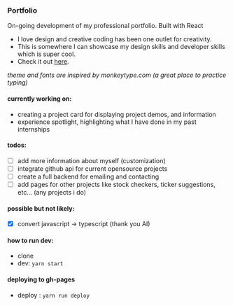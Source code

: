 ### Portfolio

On-going development of my professional portfolio. Built with React

- I love design and creative coding has been one outlet for creativity.
- This is somewhere I can showcase my design skills and developer skills which is super cool.
- Check it out [here](https://matthewszeto.com).

_theme and fonts are inspired by monkeytype.com (a great place to practice typing)_

#### currently working on:

- creating a project card for displaying project demos, and information
- experience spotlight, highlighting what I have done in my past internships

#### todos:

- [ ] add more information about myself (customization)
- [ ] integrate github api for current opensource projects
- [ ] create a full backend for emailing and contacting
- [ ] add pages for other projects like stock checkers, ticker suggestions, etc... (any projects i do)

#### possible but not likely:

- [x] convert javascript -> typescript (thank you AI)

#### how to run dev:

- clone
- dev: `yarn start`

#### deploying to gh-pages

- deploy : `yarn run deploy`
